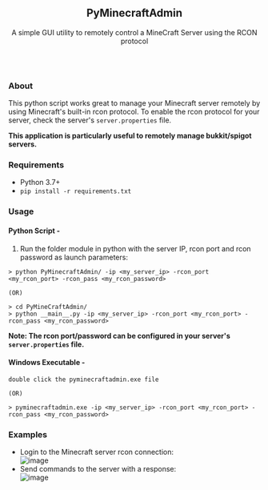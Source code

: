 <h2 align="center"> PyMinecraftAdmin </h2>
<p align="center">A simple GUI utility to remotely control a MineCraft Server using the RCON protocol</p>
<br>
<br>

### About
This python script works great to manage your Minecraft server remotely by using Minecraft's built-in rcon protocol.
To enable the rcon protocol for your server, check the server's `server.properties` file.

**This application is particularly useful to remotely manage bukkit/spigot servers.**

 
### Requirements
- Python 3.7+
- <code>pip install -r requirements.txt</code>

### Usage
#### Python Script -
1) Run the folder module in python with the server IP, rcon port and rcon password as launch parameters:
```
> python PyMinecraftAdmin/ -ip <my_server_ip> -rcon_port <my_rcon_port> -rcon_pass <my_rcon_password>

(OR)

> cd PyMineCraftAdmin/
> python __main__.py -ip <my_server_ip> -rcon_port <my_rcon_port> -rcon_pass <my_rcon_password>
```
<b>Note: The rcon port/password can be configured in your server's `server.properties` file.</b>
#### Windows Executable -
```
double click the pyminecraftadmin.exe file

(OR)

> pyminecraftadmin.exe -ip <my_server_ip> -rcon_port <my_rcon_port> -rcon_pass <my_rcon_password>
```

### Examples
- Login to the Minecraft server rcon connection:<br>
  ![image](https://user-images.githubusercontent.com/20238115/107862996-cea62000-6e1e-11eb-9a10-c9e336997022.png)
- Send commands to the server with a response:<br>
  ![image](https://user-images.githubusercontent.com/20238115/107862979-afa78e00-6e1e-11eb-9b20-060242a9e699.png)
